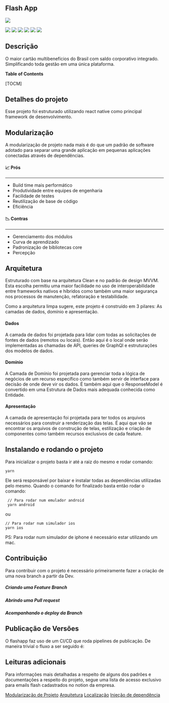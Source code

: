 ## Flash App

![](https://pandao.github.io/editor.md/images/logos/editormd-logo-180x180.png)

![](https://img.shields.io/github/stars/pandao/editor.md.svg) ![](https://img.shields.io/github/forks/pandao/editor.md.svg) ![](https://img.shields.io/github/tag/pandao/editor.md.svg) ![](https://img.shields.io/github/release/pandao/editor.md.svg) ![](https://img.shields.io/github/issues/pandao/editor.md.svg) ![](https://img.shields.io/bower/v/editor.md.svg)


## Descrição
O maior cartão multibenefícios do Brasil com saldo corporativo integrado. Simplificando toda gestão em uma única plataforma.

**Table of Contents**

[TOCM]

## Detalhes do projeto
Esse projeto foi estruturado utilizando react native como principal framework de desenvolvimento.

## Modularização
A modularização de projeto nada mais é do que um padrão de software adotado para separar uma grande aplicação em pequenas aplicações conectadas através de dependências.

#### **📈 Prós**
---
- Build time mais performático
- Produtividade entre equipes de engenharia
- Facilidade de testes
- Reutilização de base de código
- Eficiência

#### **📉 Contras**
---
- Gerenciamento dos módulos
- Curva de aprendizado
- Padronização de bibliotecas core
- Percepção

## Arquitetura
Estruturado com base na arquitetura Clean e no padrão de design MVVM. Esta escolha permitiu uma maior facilidade no uso de interoperabilidade entre frameworks nativos e híbridos como também uma maior segurança nos processos de manutenção, refatoração e testabilidade.

Como a arquitetura limpa sugere, este projeto é construído em 3 pilares: 
As camadas de dados, domínio e apresentação.

#### Dados
A camada de dados foi projetada para lidar com todas as solicitações de fontes de dados (remotos ou locais). Então aqui é o local onde serão implementadas as chamadas de API, queries de GraphQl e estruturações dos modelos de dados.

#### Domínio
A Camada de Domínio foi projetada para gerenciar toda a lógica de negócios de um recurso específico como também servir de interface para decisão de onde deve vir os dados. É também aqui que o ResponseModel é convertido em uma Estrutura de Dados mais adequada conhecida como Entidade.

#### Apresentação
A camada de apresentação foi projetada para ter todos os arquivos necessários para construir a renderização das telas. É aqui que vão se encontrar os arquivos de construção de telas, estilização e criação de componentes como também recursos exclusívos de cada feature. 

## Instalando e rodando o projeto
Para inicializar o projeto basta ir até a raiz do mesmo e rodar comando:
				
	yarn
Ele será responsável por baixar e instalar todas as dependências utilizadas pelo mesmo.
Quando o comando for finalizado basta então rodar o comando:
				
	 // Para rodar num emulador android
	 yarn android
ou
				
	// Para rodar num simulador ios 
	yarn ios 
PS: Para rodar num simulador de iphone é necessário estar utilizando um mac.

## Contribuição
Para contribuir com o projeto é necessário primeiramente fazer a criação de uma nova branch a partir da Dev.

##### Criando uma Feature Branch

##### Abrindo uma Pull request

##### Acompanhando o deploy da Branch

## Publicação de Versões
O flashapp faz uso de um CI/CD que roda pipelines de publicação. De maneira trivial o fluxo a ser seguido é:


## Leituras adicionais
Para informações mais detalhadas a respeito de alguns dos padrões e documentações a respeito do projeto, segue uma lista de acesso exclusivo para emails flash cadastrados no notion da empresa. 

[Modularização de Projeto](https://www.notion.so/flashapp/FlashApp-M-dulo-e80f4c2130ed49c4a5c9533057605bdd)
[Arquitetura](https://www.notion.so/flashapp/EX-Employee-Experience-48018ee7fbd84656af5d84650f1db74f?p=070c102875c94d3c9490f35a9adac750&pm=s)
[Localização](https://www.notion.so/flashapp/FlashApp-Localization-e3d833e7f97e4fc5ae0ee85190beef12)
[Injeção de dependência](https://www.notion.so/flashapp/FlashApp-Inje-o-de-depend-ncia-1471f39ba9f14757b7a45ea3f583aaa9)
